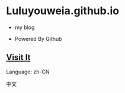 # Luluyouweia.github.io

* my blog

- Powered By Github

## [Visit It](https://luluyouweia.github.io)

 Language: zh-CN

中文
